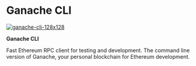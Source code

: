 # Ganache CLI

[![ganache-cli-128x128](https://ethereum.consensys.net/hs-fs/hubfs/ganache-cli-128x128.png?width=128&name=ganache-cli-128x128.png)](http://bit.ly/ganache-cli-portal)

**Ganache CLI** 

Fast Ethereum RPC client for testing and development. The command line version of Ganache, your personal blockchain for Ethereum development.

